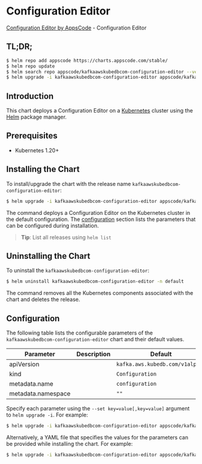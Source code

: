 # Configuration Editor

[Configuration Editor by AppsCode](https://appscode.com) - Configuration Editor

## TL;DR;

```bash
$ helm repo add appscode https://charts.appscode.com/stable/
$ helm repo update
$ helm search repo appscode/kafkaawskubedbcom-configuration-editor --version=v0.23.0
$ helm upgrade -i kafkaawskubedbcom-configuration-editor appscode/kafkaawskubedbcom-configuration-editor -n default --create-namespace --version=v0.23.0
```

## Introduction

This chart deploys a Configuration Editor on a [Kubernetes](http://kubernetes.io) cluster using the [Helm](https://helm.sh) package manager.

## Prerequisites

- Kubernetes 1.20+

## Installing the Chart

To install/upgrade the chart with the release name `kafkaawskubedbcom-configuration-editor`:

```bash
$ helm upgrade -i kafkaawskubedbcom-configuration-editor appscode/kafkaawskubedbcom-configuration-editor -n default --create-namespace --version=v0.23.0
```

The command deploys a Configuration Editor on the Kubernetes cluster in the default configuration. The [configuration](#configuration) section lists the parameters that can be configured during installation.

> **Tip**: List all releases using `helm list`

## Uninstalling the Chart

To uninstall the `kafkaawskubedbcom-configuration-editor`:

```bash
$ helm uninstall kafkaawskubedbcom-configuration-editor -n default
```

The command removes all the Kubernetes components associated with the chart and deletes the release.

## Configuration

The following table lists the configurable parameters of the `kafkaawskubedbcom-configuration-editor` chart and their default values.

|     Parameter      | Description |                  Default                   |
|--------------------|-------------|--------------------------------------------|
| apiVersion         |             | <code>kafka.aws.kubedb.com/v1alpha1</code> |
| kind               |             | <code>Configuration</code>                 |
| metadata.name      |             | <code>configuration</code>                 |
| metadata.namespace |             | <code>""</code>                            |


Specify each parameter using the `--set key=value[,key=value]` argument to `helm upgrade -i`. For example:

```bash
$ helm upgrade -i kafkaawskubedbcom-configuration-editor appscode/kafkaawskubedbcom-configuration-editor -n default --create-namespace --version=v0.23.0 --set apiVersion=kafka.aws.kubedb.com/v1alpha1
```

Alternatively, a YAML file that specifies the values for the parameters can be provided while
installing the chart. For example:

```bash
$ helm upgrade -i kafkaawskubedbcom-configuration-editor appscode/kafkaawskubedbcom-configuration-editor -n default --create-namespace --version=v0.23.0 --values values.yaml
```

